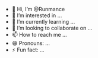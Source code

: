 - 👋 Hi, I’m @Runmance
- 👀 I’m interested in ...
- 🌱 I’m currently learning ...
- 💞️ I’m looking to collaborate on ...
- 📫 How to reach me ...
- 😄 Pronouns: ...
- ⚡ Fun fact: ...

<!---
Runmance/Runmance is a ✨ special ✨ repository because its `README.md` (this file) appears on your GitHub profile.
You can click the Preview link to take a look at your changes.
--->
